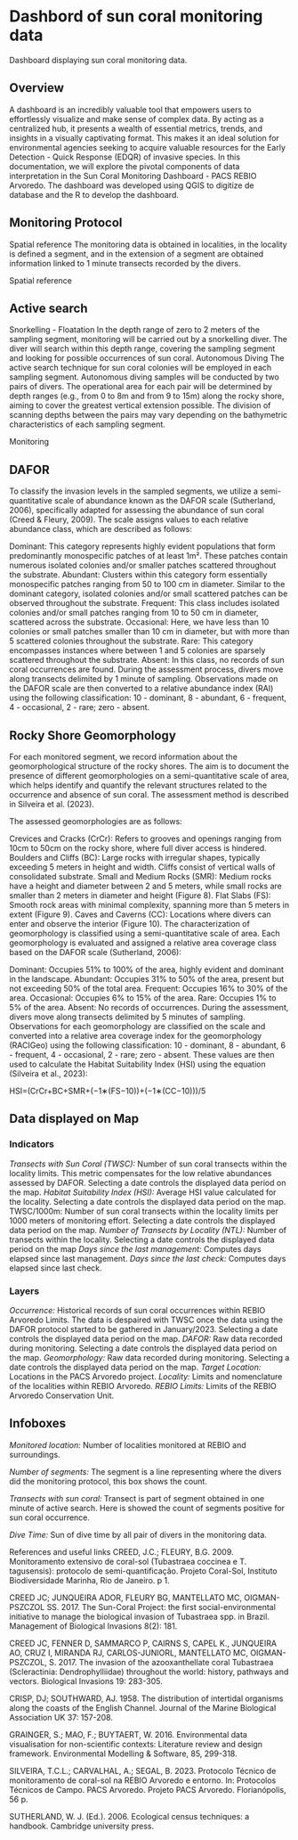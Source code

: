 # Dashbord of sun coral monitoring data
Dashboard displaying sun coral monitoring data.
[](https://thiagosilveira.shinyapps.io/dash_monitoring2/)



## Overview
A dashboard is an incredibly valuable tool that empowers users to effortlessly visualize and make sense of complex data. By acting as a centralized hub, it presents a wealth of essential metrics, trends, and insights in a visually captivating format. This makes it an ideal solution for environmental agencies seeking to acquire valuable resources for the Early Detection - Quick Response (EDQR) of invasive species. In this documentation, we will explore the pivotal components of data interpretation in the Sun Coral Monitoring Dashboard - PACS REBIO Arvoredo. The dashboard was developed using QGIS to digitize de database and the R to develop the dashboard.



## Monitoring Protocol
Spatial reference
The monitoring data is obtained in localities, in the locality is defined a segment, and in the extension of a segment are obtained information linked to 1 minute transects recorded by the divers.



Spatial reference



## Active search
Snorkelling - Floatation In the depth range of zero to 2 meters of the sampling segment, monitoring will be carried out by a snorkelling diver. The diver will search within this depth range, covering the sampling segment and looking for possible occurrences of sun coral.
Autonomous Diving The active search technique for sun coral colonies will be employed in each sampling segment. Autonomous diving samples will be conducted by two pairs of divers. The operational area for each pair will be determined by depth ranges (e.g., from 0 to 8m and from 9 to 15m) along the rocky shore, aiming to cover the greatest vertical extension possible. The division of scanning depths between the pairs may vary depending on the bathymetric characteristics of each sampling segment.


Monitoring


## DAFOR
To classify the invasion levels in the sampled segments, we utilize a semi-quantitative scale of abundance known as the DAFOR scale (Sutherland, 2006), specifically adapted for assessing the abundance of sun coral (Creed & Fleury, 2009). The scale assigns values to each relative abundance class, which are described as follows:

Dominant: This category represents highly evident populations that form predominantly monospecific patches of at least 1m². These patches contain numerous isolated colonies and/or smaller patches scattered throughout the substrate.
Abundant: Clusters within this category form essentially monospecific patches ranging from 50 to 100 cm in diameter. Similar to the dominant category, isolated colonies and/or small scattered patches can be observed throughout the substrate.
Frequent: This class includes isolated colonies and/or small patches ranging from 10 to 50 cm in diameter, scattered across the substrate.
Occasional: Here, we have less than 10 colonies or small patches smaller than 10 cm in diameter, but with more than 5 scattered colonies throughout the substrate.
Rare: This category encompasses instances where between 1 and 5 colonies are sparsely scattered throughout the substrate.
Absent: In this class, no records of sun coral occurrences are found.
During the assessment process, divers move along transects delimited by 1 minute of sampling. Observations made on the DAFOR scale are then converted to a relative abundance index (RAI) using the following classification: 10 - dominant, 8 - abundant, 6 - frequent, 4 - occasional, 2 - rare; zero - absent.



## Rocky Shore Geomorphology
For each monitored segment, we record information about the geomorphological structure of the rocky shores. The aim is to document the presence of different geomorphologies on a semi-quantitative scale of area, which helps identify and quantify the relevant structures related to the occurrence and absence of sun coral. The assessment method is described in Silveira et al. (2023).

The assessed geomorphologies are as follows:

Crevices and Cracks (CrCr): Refers to grooves and openings ranging from 10cm to 50cm on the rocky shore, where full diver access is hindered.
Boulders and Cliffs (BC): Large rocks with irregular shapes, typically exceeding 5 meters in height and width. Cliffs consist of vertical walls of consolidated substrate.
Small and Medium Rocks (SMR): Medium rocks have a height and diameter between 2 and 5 meters, while small rocks are smaller than 2 meters in diameter and height (Figure 8).
Flat Slabs (FS): Smooth rock areas with minimal complexity, spanning more than 5 meters in extent (Figure 9).
Caves and Caverns (CC): Locations where divers can enter and observe the interior (Figure 10).
The characterization of geomorphology is classified using a semi-quantitative scale of area. Each geomorphology is evaluated and assigned a relative area coverage class based on the DAFOR scale (Sutherland, 2006):

Dominant: Occupies 51% to 100% of the area, highly evident and dominant in the landscape.
Abundant: Occupies 31% to 50% of the area, present but not exceeding 50% of the total area.
Frequent: Occupies 16% to 30% of the area.
Occasional: Occupies 6% to 15% of the area.
Rare: Occupies 1% to 5% of the area.
Absent: No records of occurrences.
During the assessment, divers move along transects delimited by 5 minutes of sampling. Observations for each geomorphology are classified on the scale and converted into a relative area coverage index for the geomorphology (RACIGeo) using the following classification: 10 - dominant, 8 - abundant, 6 - frequent, 4 - occasional, 2 - rare; zero - absent. These values are then used to calculate the Habitat Suitability Index (HSI) using the equation (Silveira et al., 2023):

HSI=(CrCr+BC+SMR+(−1∗(FS−10))+(−1∗(CC−10)))/5

## Data displayed on Map
### Indicators
*Transects with Sun Coral (TWSC):* Number of sun coral transects within the locality limits. This metric compensates for the low relative abundances assessed by DAFOR. Selecting a date controls the displayed data period on the map.
*Habitat Suitability Index (HSI):* Average HSI value calculated for the locality. Selecting a date controls the displayed data period on the map.
TWSC/1000m: Number of sun coral transects within the locality limits per 1000 meters of monitoring effort. Selecting a date controls the displayed data period on the map.
*Number of Transects by Locality (NTL):* Number of transects within the locality. Selecting a date controls the displayed data period on the map
*Days since the last management:* Computes days elapsed since last management.
*Days since the last check:* Computes days elapsed since last check.
### Layers
*Occurrence:* Historical records of sun coral occurrences within REBIO Arvoredo Limits. The data is despaired with TWSC once the data using the DAFOR protocol started to be gathered in January/2023. Selecting a date controls the displayed data period on the map.
*DAFOR:* Raw data recorded during monitoring. Selecting a date controls the displayed data period on the map.
*Geomorphology:* Raw data recorded during monitoring. Selecting a date controls the displayed data period on the map.
*Target Location:* Locations in the PACS Arvoredo project.
*Locality:* Limits and nomenclature of the localities within REBIO Arvoredo.
*REBIO Limits:* Limits of the REBIO Arvoredo Conservation Unit.

## Infoboxes
*Monitored location:* Number of localities monitored at REBIO and surroundings.

*Number of segments:* The segment is a line representing where the divers did the monitoring protocol, this box shows the count.

*Transects with sun coral:* Transect is part of segment obtained in one minute of active search. Here is showed the count of segments positive for sun coral occurrence.

*Dive Time:* Sun of dive time by all pair of divers in the monitoring data.



References and useful links
CREED, J.C.; FLEURY, B.G. 2009. Monitoramento extensivo de coral-sol (Tubastraea coccinea e T. tagusensis): protocolo de semi-quantificação. Projeto Coral-Sol, Instituto Biodiversidade Marinha, Rio de Janeiro. p 1.

CREED JC; JUNQUEIRA ADOR, FLEURY BG, MANTELLATO MC, OIGMAN-PSZCZOL SS. 2017. The Sun-Coral Project: the first social-environmental initiative to manage the biological invasion of Tubastraea spp. in Brazil. Management of Biological Invasions 8(2): 181.

CREED JC, FENNER D, SAMMARCO P, CAIRNS S, CAPEL K., JUNQUEIRA AO, CRUZ I, MIRANDA RJ, CARLOS-JUNIORL, MANTELLATO MC, OIGMAN-PSZCZOL, S. 2017. The invasion of the azooxanthellate coral Tubastraea (Scleractinia: Dendrophylliidae) throughout the world: history, pathways and vectors. Biological Invasions 19: 283-305.

CRISP, DJ; SOUTHWARD, AJ. 1958. The distribution of intertidal organisms along the coasts of the English Channel. Journal of the Marine Biological Association UK 37: 157-208.

GRAINGER, S.; MAO, F.; BUYTAERT, W. 2016. Environmental data visualisation for non-scientific contexts: Literature review and design framework. Environmental Modelling & Software, 85, 299-318.

SILVEIRA, T.C.L.; CARVALHAL, A.; SEGAL, B. 2023. Protocolo Técnico de monitoramento de coral-sol na REBIO Arvoredo e entorno. In: Protocolos Técnicos de Campo. PACS Arvoredo. Projeto PACS Arvoredo. Florianópolis, 56 p.

SUTHERLAND, W. J. (Ed.). 2006. Ecological census techniques: a handbook. Cambridge university press.
